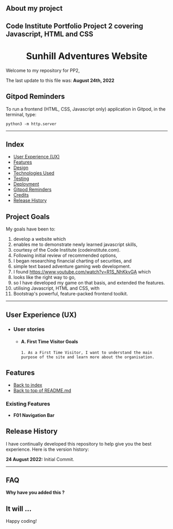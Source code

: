 ## About my project
## Code Institute Portfolio Project 2 covering Javascript, HTML and CSS 

<h1 align="center">Sunhill Adventures Website</h1>

Welcome to my repository for PP2,

The last update to this file was: **August 24th, 2022**

## Gitpod Reminders

To run a frontend (HTML, CSS, Javascript only) application in Gitpod, in the terminal, type:

`python3 -m http.server`

------


## Index
* [User Experience (UX)](#user-experience-ux) 
* [Features](#features)
* [Design](#design)
* [Technologies Used](#technologies-used)
* [Testing](#testing)
* [Deployment](#deployment)
* [Gitpod Reminders](#gitpod-reminders)
* [Credits](#credits)
* [Release History ](#release-history)

## Project Goals

My goals have been to:
1) develop a website which 
2) enables me to demonstrate newly learned javascript skills, 
3) courtesy of the Code Institute (codeinstitute.com). 
4) Following initial review of recommended options, 
5) I began researching financial charting of securities, and 
6) simple text based adventure gaming web development. 
7) I found https://www.youtube.com/watch?v=R1S_NhKkvGA which 
8) looks like the right way to go,
9) so I have developed my game on that basis, and extended the features.
10) utilising Javascript, HTML and CSS, with 
11) Bootstrap's powerful, feature-packed frontend toolkit.

------

## User Experience (UX)

-   ### User stories

    -   #### A. First Time Visitor Goals

            1. As a First Time Visitor, I want to understand the main purpose of the site and learn more about the organisation.

## Features
* [Back to index](#index) 
* [Back to top of README.md](#about-my-project) 


### Existing Features

-   __F01 Navigation Bar__


## Release History

I have continually developed this repository to help give you the best experience. Here is the version history:

**24 August 2022:** Initial Commit.


------

## FAQ 

**Why have you added this ?**

It will ...
---

Happy coding!
